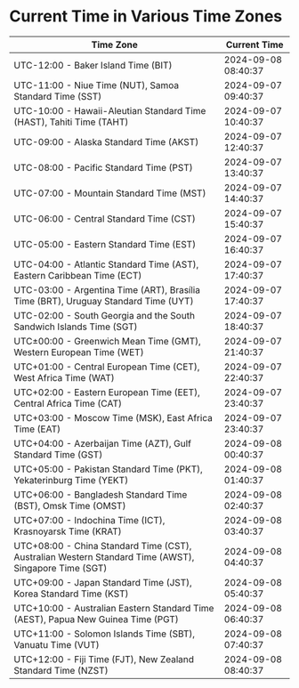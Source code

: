 # Current Time in Various Time Zones

| Time Zone | Current Time |
|-----------|--------------|
| UTC-12:00 - Baker Island Time (BIT) | 2024-09-08 08:40:37 |
| UTC-11:00 - Niue Time (NUT), Samoa Standard Time (SST) | 2024-09-07 09:40:37 |
| UTC-10:00 - Hawaii-Aleutian Standard Time (HAST), Tahiti Time (TAHT) | 2024-09-07 10:40:37 |
| UTC-09:00 - Alaska Standard Time (AKST) | 2024-09-07 12:40:37 |
| UTC-08:00 - Pacific Standard Time (PST) | 2024-09-07 13:40:37 |
| UTC-07:00 - Mountain Standard Time (MST) | 2024-09-07 14:40:37 |
| UTC-06:00 - Central Standard Time (CST) | 2024-09-07 15:40:37 |
| UTC-05:00 - Eastern Standard Time (EST) | 2024-09-07 16:40:37 |
| UTC-04:00 - Atlantic Standard Time (AST), Eastern Caribbean Time (ECT) | 2024-09-07 17:40:37 |
| UTC-03:00 - Argentina Time (ART), Brasília Time (BRT), Uruguay Standard Time (UYT) | 2024-09-07 17:40:37 |
| UTC-02:00 - South Georgia and the South Sandwich Islands Time (SGT) | 2024-09-07 18:40:37 |
| UTC±00:00 - Greenwich Mean Time (GMT), Western European Time (WET) | 2024-09-07 21:40:37 |
| UTC+01:00 - Central European Time (CET), West Africa Time (WAT) | 2024-09-07 22:40:37 |
| UTC+02:00 - Eastern European Time (EET), Central Africa Time (CAT) | 2024-09-07 23:40:37 |
| UTC+03:00 - Moscow Time (MSK), East Africa Time (EAT) | 2024-09-07 23:40:37 |
| UTC+04:00 - Azerbaijan Time (AZT), Gulf Standard Time (GST) | 2024-09-08 00:40:37 |
| UTC+05:00 - Pakistan Standard Time (PKT), Yekaterinburg Time (YEKT) | 2024-09-08 01:40:37 |
| UTC+06:00 - Bangladesh Standard Time (BST), Omsk Time (OMST) | 2024-09-08 02:40:37 |
| UTC+07:00 - Indochina Time (ICT), Krasnoyarsk Time (KRAT) | 2024-09-08 03:40:37 |
| UTC+08:00 - China Standard Time (CST), Australian Western Standard Time (AWST), Singapore Time (SGT) | 2024-09-08 04:40:37 |
| UTC+09:00 - Japan Standard Time (JST), Korea Standard Time (KST) | 2024-09-08 05:40:37 |
| UTC+10:00 - Australian Eastern Standard Time (AEST), Papua New Guinea Time (PGT) | 2024-09-08 06:40:37 |
| UTC+11:00 - Solomon Islands Time (SBT), Vanuatu Time (VUT) | 2024-09-08 07:40:37 |
| UTC+12:00 - Fiji Time (FJT), New Zealand Standard Time (NZST) | 2024-09-08 08:40:37 |
